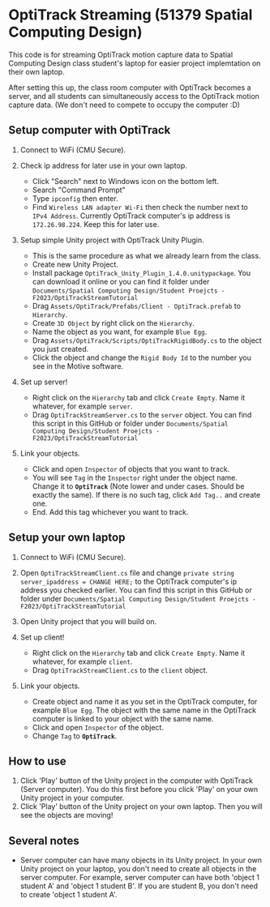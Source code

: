# OptiTrack Streaming (51379 Spatial Computing Design)

This code is for streaming OptiTrack motion capture data to Spatial Computing Design class student's laptop for easier project implemtation on their own laptop.

After setting this up, the class room computer with OptiTrack becomes a server, and all students can simultaneously access to the OptiTrack motion capture data. (We don't need to compete to occupy the computer :D)

## Setup computer with OptiTrack

1. Connect to WiFi (CMU Secure).

2. Check ip address for later use in your own laptop.
	- Click "Search" next to Windows icon on the bottom left.
	- Search "Command Prompt"
	- Type `ipconfig` then enter.
	- Find `Wireless LAN adapter Wi-Fi` then check the number next to `IPv4 Address`. Currently OptiTrack computer's ip address is `172.26.98.224`. Keep this for later use.

3. Setup simple Unity project with OptiTrack Unity Plugin.
	- This is the same procedure as what we already learn from the class.
	- Create new Unity Project.
	- Install package `OptiTrack_Unity_Plugin_1.4.0.unitypackage`. You can download it online or you can find it folder under `Documents/Spatial Computing Design/Student Proejcts - F2023/OptiTrackStreamTutorial`
	- Drag `Assets/OptiTrack/Prefabs/Client - OptiTrack.prefab` to `Hierarchy`.
	- Create `3D Object` by right click on the `Hierarchy`.
	- Name the object as you want, for example `Blue Egg`.
	- Drag `Assets/OptiTrack/Scripts/OptiTrackRigidBody.cs` to the object you just created.
	- Click the object and change the `Rigid Body Id` to the number you see in the Motive software.

4. Set up server!
	- Right click on the `Hierarchy` tab and click `Create Empty`. Name it whatever, for example `server`.
	- Drag `OptiTrackStreamServer.cs` to the `server` object. You can find this script in this GitHub or folder under `Documents/Spatial Computing Design/Student Proejcts - F2023/OptiTrackStreamTutorial`

5. Link your objects.
	- Click and open `Inspector` of objects that you want to track.
	- You will see `Tag` in the `Inspector` right under the object name. Change it to **`OptiTrack`** (Note lower and under cases. Should be exactly the same). If there is no such tag, click `Add Tag..` and create one.
	- End. Add this tag whichever you want to track.


## Setup your own laptop

1. Connect to WiFi (CMU Secure).

2. Open `OptiTrackStreamClient.cs` file and change `private string server_ipaddress = CHANGE HERE;` to the OptiTrack computer's ip address you checked earlier. You can find this script in this GitHub or folder under `Documents/Spatial Computing Design/Student Proejcts - F2023/OptiTrackStreamTutorial`

3. Open Unity project that you will build on.

4. Set up client!
	- Right click on the `Hierarchy` tab and click `Create Empty`. Name it whatever, for example `client`.
	- Drag `OptiTrackStreamClient.cs` to the `client` object. 

5. Link your objects.
	- Create object and name it as you set in the OptiTrack computer, for example `Blue Egg`. The object with the same name in the OptiTrack computer is linked to your object with the same name.
	- Click and open `Inspector` of the object.
	- Change `Tag` to **`OptiTrack`**.

## How to use

1. Click 'Play' button of the Unity project in the computer with OptiTrack (Server computer). You do this first before you click 'Play' on your own Unity project in your computer.
2. Click 'Play' button of the Unity project on your own laptop. Then you will see the objects are moving!

## Several notes
- Server computer can have many objects in its Unity project. In your own Unity project on your laptop, you don't need to create all objects in the server computer. For example, server computer can have both 'object 1 student A' and 'object 1 student B'. If you are student B, you don't need to create 'object 1 student A'.